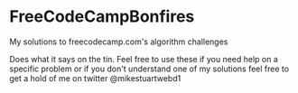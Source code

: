 # FreeCodeCampBonfires
My solutions to freecodecamp.com's algorithm challenges

Does what it says on the tin. Feel free to use these if you need help on a specific problem or if you don't understand one of my
solutions feel free to get a hold of me on twitter @mikestuartwebd1
